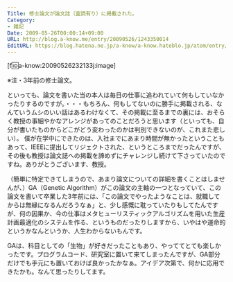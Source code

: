 ```yaml
---
Title: 修士論文が論文誌（査読有り）に掲載された。
Category:
- 雑記
Date: 2009-05-26T00:00:14+09:00
URL: http://blog.a-know.me/entry/20090526/1243350014
EditURL: https://blog.hatena.ne.jp/a-know/a-know.hateblo.jp/atom/entry/12921228815727980070
---
```



[f:id:a-know:20090526232133j:image]

※注・3年前の修士論文。

といっても、論文を書いた当の本人は毎日の仕事に追われていて何もしていなかったりするのですが。・・・もちろん、何もしてないのに勝手に掲載される、なんていうムシのいい話はあるわけなくて、その掲載に至るまでの裏には、おそらく教授の事細やかなアレンジがあってのことだろうと思います（といっても、自分が書いたものからどこがどう変わったのかは判別できないのが、これまた悲しい）。
僕が在学中にできたのは、入社までにあまり時間が無かったということもあって、IEEEに提出してリジェクトされた、というところまでだったんですが、その後も教授は論文誌への掲載を諦めずにチャレンジし続けて下さっていたのですね。ありがとうございます、教授。

（簡単に特定できてしまうので、あまり論文についての詳細を書くことはしませんが、）GA（Genetic Algorithm）がこの論文の主軸の一つとなっていて、この論文を書いて卒業した3年前には、「この論文でやったようなことは、就職してからは無縁になるんだろうなぁ」と、少し感慨に耽っていたりもしてたんですが、何の因果か、今の仕事はメタヒューリスティックアルゴリズムを用いた生産計画最適化のシステムを作る、というものだったりしますから、いやはや運命的というかなんというか、人生わからないもんです。

GAは、科目としての「生物」が好きだったこともあり、やっててとても楽しかったです。プログラムコード、研究室に置いて来てしまったんですが、GA部分だけでも手元にも置いておけば良かったかなぁ。アイデア次第で、何かに応用できたかも。なんて思ったりしてます。
